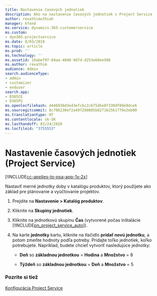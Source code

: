 ```yaml
---
title: Nastavenie časových jednotiek
description: Ako na nastavenie časových jednotiek v Project Service
author: revathimuthiah
manager: kfend
ms.service: dynamics-365-customerservice
ms.custom:
- dyn365-projectservice
ms.date: 8/03/2018
ms.topic: article
ms.prod: ''
ms.technology: ''
ms.assetid: 19abef97-04aa-4040-9d7d-d253e60ee588
ms.author: revathim
audience: Admin
search.audienceType:
- admin
- customizer
- enduser
search.app:
- D365CE
- D365PS
ms.openlocfilehash: d446938d3e43efcbc2c675d5e8f330df89e9dce6
ms.sourcegitcommit: 8c786230ef2a497280885b827162561776e2eb00
ms.translationtype: HT
ms.contentlocale: sk-SK
ms.lasthandoff: 03/24/2020
ms.locfileid: "3755553"
---
```

# <a name="set-up-time-units-project-service"></a>Nastavenie časových jednotiek (Project Service)

[!INCLUDE[cc-applies-to-psa-app-1x-2x](../includes/cc-applies-to-psa-app-1x-2x.md)]

Nastaviť merné jednotky doby v katalógu produktov, ktorý použijete ako základ pre plánovanie a vyúčtovanie projektov.  
  
1. Prejdite na **Nastavenie > Katalóg produktov**.  
  
2. Kliknite na **Skupiny jednotiek**.  
  
3. Kliknite na jednotkovú skupinu **Čas** (vytvorené počas inštalácie [!INCLUDE[pn_project_service_auto](../includes/pn-project-service-auto.md)]).  
  
4. Na karte **jednotky** kartu, kliknite na tlačidlo **pridať novú jednotku**, a potom zmeňte hodnoty podľa potreby. Pridajte toľko jednotiek, koľko potrebujete. Napríklad, budete chcieť vytvoriť nasledujúce jednotky:  
  
   - **Deň** so **základnou jednotkou** = **Hodina** a **Množstvo** = 8  
  
   - **Týždeň** so **základnou jednotkou** = **Deň** a **Množstvo** = 5  
  
### <a name="see-also"></a>Pozrite si tiež  
 [Konfigurácia Project Service](../project-service/configure.md)
